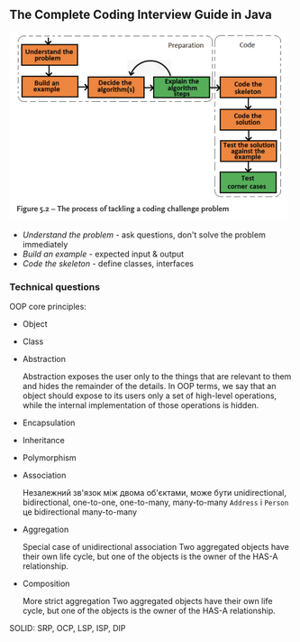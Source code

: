## The Complete Coding Interview Guide in Java

<img src="../../src/img/backend/microservices/Знімок екрана 2023-04-27 о 16.43.31.png" alt="Знімок екрана 2023-04-27 о 16.43.31" style="zoom:50%;" />

- *Understand the problem* - ask questions, don't solve the problem immediately
- *Build an example* - expected input & output
- *Code the skeleton* - define classes, interfaces

### Technical questions

OOP core principles:

- Object
- Class

- Abstraction

  Abstraction exposes the user only to the things that are relevant to them and hides the remainder of the details. In OOP terms, we say that an object should expose to its users only a set of high-level operations, while the internal implementation of those operations is hidden.

- Encapsulation

- Inheritance

- Polymorphism

- Association 

  Незалежний зв'язок між двома об'єктами, може бути unidirectional, bidirectional, one-to-one, one-to-many, many-to-many
  `Address` і `Person` це bidirectional many-to-many

- Aggregation

  Special case of unidirectional association
  Two aggregated objects have their own life cycle, but one of the objects is the owner of the HAS-A relationship.

- Composition

  More strict aggregation
  Two aggregated objects have their own life cycle, but one of the objects is the owner of the HAS-A relationship.

SOLID: SRP, OCP, LSP, ISP, DIP
